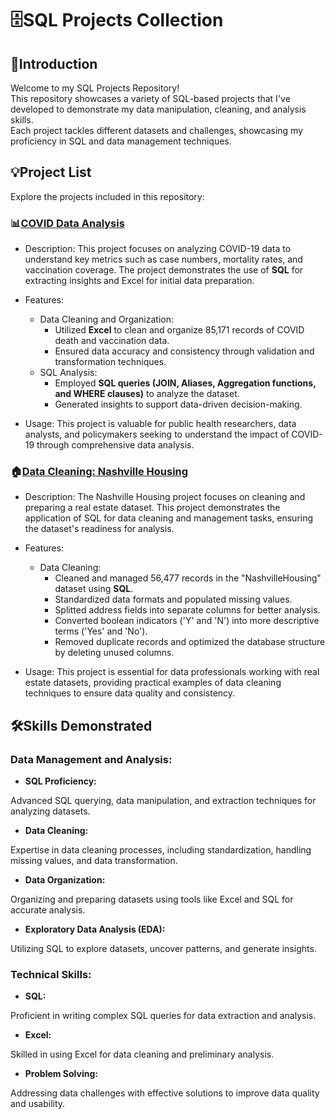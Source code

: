 # 🗄️SQL Projects Collection
## 🔎Introduction
Welcome to my SQL Projects Repository!  
This repository showcases a variety of SQL-based projects that I've developed to demonstrate my data manipulation, cleaning, and analysis skills.  
Each project tackles different datasets and challenges, showcasing my proficiency in SQL and data management techniques.

## 💡Project List
Explore the projects included in this repository:

### 📊[COVID Data Analysis](https://github.com/tsenyun/SQL/blob/main/SQL%20Data%20Exploration%20-%20COVID%20Project.sql)
- Description:
This project focuses on analyzing COVID-19 data to understand key metrics such as case numbers, mortality rates, and vaccination coverage. The project demonstrates the use of **SQL** for extracting insights and Excel for initial data preparation.

- Features:
  - Data Cleaning and Organization:
      - Utilized **Excel** to clean and organize 85,171 records of COVID death and vaccination data.
      - Ensured data accuracy and consistency through validation and transformation techniques.
  - SQL Analysis:
      - Employed **SQL queries (JOIN, Aliases, Aggregation functions, and WHERE clauses)** to analyze the dataset.
      - Generated insights to support data-driven decision-making.
- Usage:
This project is valuable for public health researchers, data analysts, and policymakers seeking to understand the impact of COVID-19 through comprehensive data analysis.

### 🏠[Data Cleaning: Nashville Housing](https://github.com/tsenyun/SQL/blob/main/SQL%20Data%20Cleaning%20-%20NashvilleHousing%20Project.sql)
- Description:
The Nashville Housing project focuses on cleaning and preparing a real estate dataset. This project demonstrates the application of SQL for data cleaning and management tasks, ensuring the dataset's readiness for analysis.

- Features:
  - Data Cleaning:
      - Cleaned and managed 56,477 records in the "NashvilleHousing" dataset using **SQL**.
      - Standardized data formats and populated missing values.
      - Splitted address fields into separate columns for better analysis.
      - Converted boolean indicators ('Y' and 'N') into more descriptive terms ('Yes' and 'No').
      - Removed duplicate records and optimized the database structure by deleting unused columns.

- Usage:
This project is essential for data professionals working with real estate datasets, providing practical examples of data cleaning techniques to ensure data quality and consistency.

## 🛠️Skills Demonstrated
### Data Management and Analysis:
- **SQL Proficiency:** 

Advanced SQL querying, data manipulation, and extraction techniques for analyzing datasets.

- **Data Cleaning:**  

Expertise in data cleaning processes, including standardization, handling missing values, and data transformation.

- **Data Organization:** 

Organizing and preparing datasets using tools like Excel and SQL for accurate analysis.

- **Exploratory Data Analysis (EDA):** 

Utilizing SQL to explore datasets, uncover patterns, and generate insights.

### Technical Skills: 
- **SQL:** 

Proficient in writing complex SQL queries for data extraction and analysis.

- **Excel:**  

Skilled in using Excel for data cleaning and preliminary analysis.

- **Problem Solving:** 

Addressing data challenges with effective solutions to improve data quality and usability.

